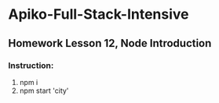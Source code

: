 # Apiko-Full-Stack-Intensive
## Homework Lesson 12, Node Introduction

### Instruction:
1. npm i
2. npm start 'city'

